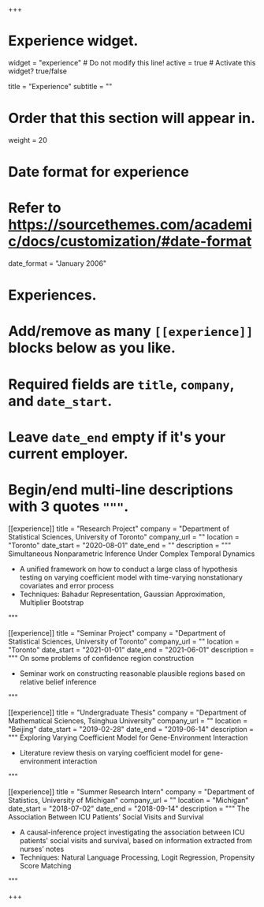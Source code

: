 +++
# Experience widget.
widget = "experience"  # Do not modify this line!
active = true  # Activate this widget? true/false

title = "Experience"
subtitle = ""

# Order that this section will appear in.
weight = 20

# Date format for experience
#   Refer to https://sourcethemes.com/academic/docs/customization/#date-format
date_format = "January 2006"

# Experiences.
#   Add/remove as many `[[experience]]` blocks below as you like.
#   Required fields are `title`, `company`, and `date_start`.
#   Leave `date_end` empty if it's your current employer.
#   Begin/end multi-line descriptions with 3 quotes `"""`.

[[experience]]
  title = "Research Project"
  company = "Department of Statistical Sciences, University of Toronto"
  company_url = ""
  location = "Toronto"
  date_start = "2020-08-01"
  date_end = ""
  description = """
  Simultaneous Nonparametric Inference Under Complex Temporal Dynamics

* 	A unified framework on how to conduct a large class of hypothesis testing on varying coefficient model with time-varying nonstationary covariates and error process
*	Techniques: Bahadur Representation, Gaussian Approximation, Multiplier Bootstrap


"""

[[experience]]
  title = "Seminar Project"
  company = "Department of Statistical Sciences, University of Toronto"
  company_url = ""
  location = "Toronto"
  date_start = "2021-01-01"
  date_end = "2021-06-01"
  description = """
  On some problems of confidence region construction

* Seminar work on constructing reasonable plausible regions based on relative belief inference

"""

[[experience]]
  title = "Undergraduate Thesis"
  company = "Department of Mathematical Sciences, Tsinghua University"
  company_url = ""
  location = "Beijing"
  date_start = "2019-02-28"
  date_end = "2019-06-14"
  description = """
  Exploring Varying Coefficient Model for Gene-Environment Interaction

* Literature review thesis on varying coefficient model for gene-environment interaction

"""

[[experience]]
  title = "Summer Research Intern"
  company = "Department of Statistics, University of Michigan"
  company_url = ""
  location = "Michigan"
  date_start = "2018-07-02"
  date_end = "2018-09-14"
  description = """
  The Association Between ICU Patients’ Social Visits and Survival

*	A causal-inference project investigating the association between ICU patients' social visits and survival, based on information extracted from nurses’ notes
*	Techniques: Natural Language Processing, Logit Regression, Propensity Score Matching

  """

+++
